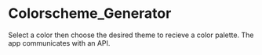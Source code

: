 # Colorscheme_Generator

Select a color then choose the desired theme to recieve a color palette. The app communicates with an API.
